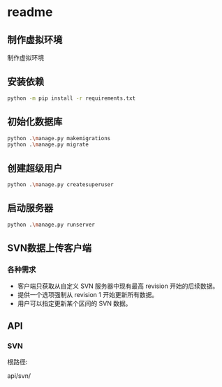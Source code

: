 # readme

## 制作虚拟环境

制作虚拟环境

## 安装依赖

```bash
python -m pip install -r requirements.txt
```

## 初始化数据库

```bash
python .\manage.py makemigrations
python .\manage.py migrate
```

## 创建超级用户

```bash
python .\manage.py createsuperuser
```

## 启动服务器

```bash
python .\manage.py runserver
```

## SVN数据上传客户端

### 各种需求

- 客户端只获取从自定义 SVN 服务器中现有最高 revision 开始的后续数据。
- 提供一个选项强制从 revision 1 开始更新所有数据。
- 用户可以指定更新某个区间的 SVN 数据。


## API

### SVN

根路径:

api/svn/

#### 

